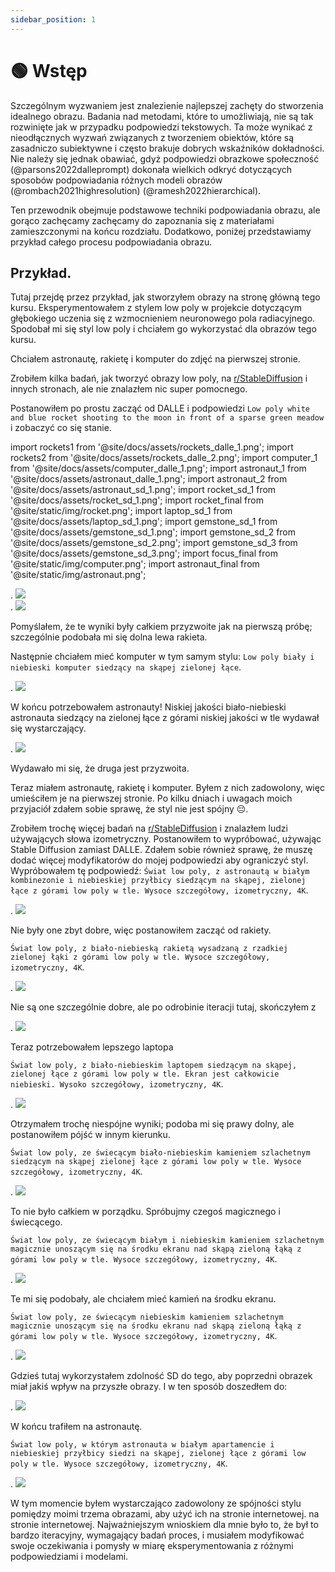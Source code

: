 ```yaml
---
sidebar_position: 1
---
```


# 🟢 Wstęp

Szczególnym wyzwaniem jest znalezienie najlepszej zachęty do stworzenia idealnego obrazu.
Badania nad metodami, które to umożliwiają, nie są tak rozwinięte jak w przypadku podpowiedzi tekstowych. Ta
może wynikać z nieodłącznych wyzwań związanych z tworzeniem obiektów, które są zasadniczo subiektywne
i często brakuje dobrych wskaźników dokładności. Nie należy się jednak obawiać, gdyż podpowiedzi obrazkowe
społeczność (@parsons2022dalleprompt) dokonała wielkich odkryć dotyczących sposobów podpowiadania różnych modeli obrazów (@rombach2021highresolution) (@ramesh2022hierarchical).

Ten przewodnik obejmuje podstawowe techniki podpowiadania obrazu, ale gorąco zachęcamy
zachęcamy do zapoznania się z materiałami zamieszczonymi na końcu rozdziału.
Dodatkowo, poniżej przedstawiamy przykład całego procesu podpowiadania obrazu.


## Przykład.

Tutaj przejdę przez przykład, jak stworzyłem obrazy na stronę główną tego kursu.
Eksperymentowałem z stylem low poly w projekcie dotyczącym głębokiego uczenia się z wzmocnieniem
neuronowego pola radiacyjnego. Spodobał mi się styl low poly i chciałem go wykorzystać
dla obrazów tego kursu.

Chciałem astronautę, rakietę i komputer do zdjęć na pierwszej stronie.

Zrobiłem kilka badań, jak tworzyć obrazy low poly, na [r/StableDiffusion](https://www.reddit.com/r/StableDiffusion/)
i innych stronach, ale nie znalazłem nic super pomocnego.

Postanowiłem po prostu zacząć od DALLE i podpowiedzi `Low poly white and blue rocket shooting to the moon in front of a sparse green meadow` i zobaczyć co się stanie.

import rockets1 from '@site/docs/assets/rockets_dalle_1.png'; import rockets2 from '@site/docs/assets/rockets_dalle_2.png'; import computer_1 from '@site/docs/assets/computer_dalle_1.png'; import astronaut_1 from '@site/docs/assets/astronaut_dalle_1.png'; import astronaut_2 from '@site/docs/assets/astronaut_sd_1.png'; import rocket_sd_1 from '@site/docs/assets/rocket_sd_1.png'; import rocket_final from '@site/static/img/rocket.png'; import laptop_sd_1 from '@site/docs/assets/laptop_sd_1.png'; import gemstone_sd_1 from '@site/docs/assets/gemstone_sd_1.png'; import gemstone_sd_2 from '@site/docs/assets/gemstone_sd_2.png'; import gemstone_sd_3 from '@site/docs/assets/gemstone_sd_3.png'; import focus_final from '@site/static/img/computer.png'; import astronaut_final from '@site/static/img/astronaut.png';

<div style={{textAlign: 'center'}}>.
  <img src={rockets1} style={{szerokość: "750px"}} />
</div>


<div style={{textAlign: 'center'}}>.
  <img src={rockets2} style={{szerokość: "750px"}} />
</div>

Pomyślałem, że te wyniki były całkiem przyzwoite jak na pierwszą próbę; szczególnie podobała mi się
dolna lewa rakieta.

Następnie chciałem mieć komputer w tym samym stylu: `Low poly biały i niebieski komputer siedzący na skąpej zielonej łące`.

<div style={{textAlign: 'center'}}>.
  <img src={komputer_1} style={{szerokość: "750px"}} />
</div>

W końcu potrzebowałem astronauty! Niskiej jakości biało-niebieski astronauta siedzący na zielonej łące z górami niskiej jakości w tle wydawał się wystarczający.

<div style={{textAlign: 'center'}}>.
  <img src={astronauta_1} style={{szerokość: "750px"}} />
</div>

Wydawało mi się, że druga jest przyzwoita.

Teraz miałem astronautę, rakietę i komputer. Byłem z nich zadowolony,
więc umieściłem je na pierwszej stronie. Po kilku dniach i uwagach moich przyjaciół
zdałem sobie sprawę, że styl nie jest spójny 😔.


Zrobiłem trochę więcej badań na [r/StableDiffusion](https://www.reddit.com/r/StableDiffusion/) i znalazłem ludzi używających słowa izometryczny. Postanowiłem to wypróbować, używając Stable Diffusion zamiast DALLE.
Zdałem sobie również sprawę, że muszę dodać więcej modyfikatorów do mojej podpowiedzi
aby ograniczyć styl. Wypróbowałem tę podpowiedź:
`Świat low poly, z astronautą w białym kombinezonie i niebieskiej przyłbicy siedzącym na skąpej, zielonej łące z górami low poly w tle. Wysoce szczegółowy, izometryczny, 4K`.

<div style={{textAlign: 'center'}}>.
  <img src={astronauta_2} style={{szerokość: "250px"}} />
</div>

Nie były one zbyt dobre, więc postanowiłem zacząć od rakiety.

`Świat low poly, z biało-niebieską rakietą wysadzaną z rzadkiej zielonej łąki z górami low poly w tle. Wysoce szczegółowy, izometryczny, 4K`.

<div style={{textAlign: 'center'}}>.
  <img src={rocket_sd_1} style={{szerokość: "250px"}} />
</div>

Nie są one szczególnie dobre, ale po odrobinie iteracji tutaj, skończyłem z

<div style={{textAlign: 'center'}}>.
  <img src={rocket_final} style={{szerokość: "250px"}} />
</div>

Teraz potrzebowałem lepszego laptopa

`Świat low poly, z biało-niebieskim laptopem siedzącym na skąpej, zielonej łące z górami low poly w tle. Ekran jest całkowicie niebieski. Wysoko szczegółowy, izometryczny, 4K`.

<div style={{textAlign: 'center'}}>.
  <img src={laptop_sd_1} style={{szerokość: "250px"}} />
</div>

Otrzymałem trochę niespójne wyniki; podoba mi się prawy dolny, ale postanowiłem pójść w innym kierunku.

`Świat low poly, ze świecącym biało-niebieskim kamieniem szlachetnym siedzącym na skąpej zielonej łące z górami low poly w tle. Wysoce szczegółowy, izometryczny, 4K`.

<div style={{textAlign: 'center'}}>.
  <img src={gemstone_sd_1} style={{width: "250px"}} />
</div>

To nie było całkiem w porządku. Spróbujmy czegoś magicznego i świecącego.

`Świat low poly, ze świecącym białym i niebieskim kamieniem szlachetnym magicznie unoszącym się na środku ekranu nad skąpą zieloną łąką z górami low poly w tle. Wysoce szczegółowy, izometryczny, 4K`.

<div style={{textAlign: 'center'}}>.
  <img src={gemstone_sd_2} style={{width: "250px"}} />
</div>

Te mi się podobały, ale chciałem mieć kamień na środku ekranu.

`Świat low poly, ze świecącym niebieskim kamieniem szlachetnym magicznie unoszącym się na środku ekranu nad skąpą zieloną łąką z górami low poly w tle. Wysoce szczegółowy, izometryczny, 4K`.

<div style={{textAlign: 'center'}}>.
  <img src={gemstone_sd_3} style={{width: "250px"}} />
</div>

Gdzieś tutaj wykorzystałem zdolność SD do tego, aby poprzedni obrazek miał jakiś wpływ na przyszłe obrazy.
I w ten sposób doszedłem do:

<div style={{textAlign: 'center'}}>.
  <img src={focus_final} style={{szerokość: "250px"}} />
</div>

W końcu trafiłem na astronautę.

`Świat low poly, w którym astronauta w białym apartamencie i niebieskiej przyłbicy siedzi na skąpej, zielonej łące z górami low poly w tle. Wysoce szczegółowy, izometryczny, 4K`.

<div style={{textAlign: 'center'}}>.
  <img src={astronauta_final} style={{szerokość: "250px"}} />
</div>

W tym momencie byłem wystarczająco zadowolony ze spójności stylu pomiędzy moimi trzema obrazami, aby użyć ich na stronie internetowej.
na stronie internetowej. Najważniejszym wnioskiem dla mnie było to, że był to bardzo iteracyjny, wymagający badań proces,
i musiałem modyfikować swoje oczekiwania i pomysły w miarę eksperymentowania z różnymi podpowiedziami i modelami.

